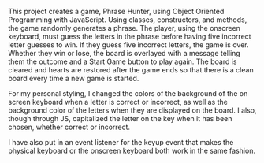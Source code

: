 This project creates a game, Phrase Hunter, using Object Oriented Programming with
JavaScript. Using classes, constructors, and methods, the game randomly generates
a phrase. The player, using the onscreen keyboard, must guess the letters in the 
phrase before having five incorrect letter guesses to win. If they guess five incorrect
letters, the game is over. Whether they win or lose, the board is overlayed with a
message telling them the outcome and a Start Game button to play again. The board is 
cleared and hearts are restored after the game ends so that there is a clean board
every time a new game is started.

For my personal styling, I changed the colors of the background of the on screen keyboard
when a letter is correct or incorrect, as well as the background color of the letters when
they are displayed on the board. I also, though through JS, capitalized the letter
on the key when it has been chosen, whether correct or incorrect.

I have also put in an event listener for the keyup event that makes the physical keyboard
or the onscreen keyboard both work in the same fashion.